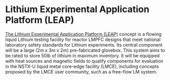# Lithium Experimental Application Platform (LEAP)

[The Lithium Experimental Application Platform (LEAP)](https://sites.google.com/pppl.gov/leap/home) concept is a flowing liquid Lithium testing facility for reactor LMPFC designs that meet national laboratory safety standards for Lithium experiments. Its central component will be a large (2m x 3m x 2m) pre-fabricated glovebox. This system aims to be rated to store 50lb of lithium in maximum inventory. It will be equipped with heat sources and magnetic fields to qualify components for evaluation in the NSTX-U liquid metal core-edge facility (LMCE), including concepts proposed by the LMCE user community, such as a free-flow LM system.



